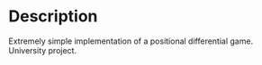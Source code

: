 # Description 
Extremely simple implementation of a positional differential game. University project.
